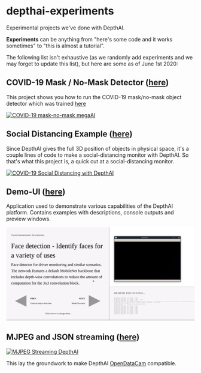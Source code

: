 # depthai-experiments
Experimental projects we've done with DepthAI.  

**Experiments** can be anything from "here's some code and it works sometimes" to "this is almost a tutorial".  

The following list isn't exhaustive (as we randomly add experiments and we may forget to update this list), but here are some as of June 1st 2020:

## COVID-19 Mask / No-Mask Detector ([here](https://github.com/luxonis/depthai-experiments/blob/master/coronamask/README.md))

This project shows you how to run the COVID-19 mask/no-mask object detector which was trained [here](https://github.com/luxonis/depthai-ml-training/tree/master/colab-notebooks#covid-19-maskno-mask-training-)

[![COVID-19 mask-no-mask megaAI](https://i.imgur.com/iZMigOv.png)](https://photos.app.goo.gl/mJZ8TdWoNatHzW4x7 "COVID-19 mask detection")

## Social Distancing Example ([here](https://github.com/luxonis/depthai-experiments/tree/master/social-distancing))
Since DepthAI gives the full 3D position of objects in physical space, it's a couple lines of code to make a social-distancing monitor with DepthAI.  So that's what this project is, a quick cut at a social-distancing monitor.

[![COVID-19 Social Distancing with DepthAI](https://i.imgur.com/6cYN5rm.jpg)](https://www.youtube.com/watch?v=cJr4IpGMSLA "DepthAI Social Distancing Proof of Concept")

## Demo-UI ([here](https://github.com/luxonis/depthai-experiments/tree/master/demo-ui))
Application used to demonstrate various capabilities of the DepthAI platform. Contains examples with descriptions,
console outputs and preview windows.

![DemoUI](./demo-ui/preview.png)

## MJPEG and JSON streaming ([here](https://github.com/luxonis/depthai-experiments/tree/master/mjpeg-streaming))

[![MJPEG Streaming DepthAI](https://i.imgur.com/0DT3NNR.jpg)](https://www.youtube.com/watch?v=695o0EO1Daw "DepthAI on Mac")

This lay the groundwork to make DepthAI [OpenDataCam](https://github.com/opendatacam/opendatacam) compatible.






